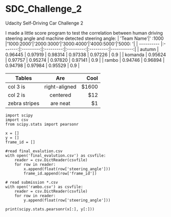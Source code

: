 # SDC_Challenge_2
Udacity Self-Driving Car Challenge 2

I made a little score program to test the correlation between human driving steering angle and machine detected steering angle: 
| 'Team Name'|'  :1000 |'1000:2000'|'2000:3000'|'3000:4000'|'4000:5000'|'5000:     '|
| ---------- |:-------:|:---------:|:---------:|:---------:|:---------:|-----------:|
| autumn     | 0.96445 |   0.97919 |   0.98314 |   0.97338 |   0.97226 |       0.9  |
| komanda    | 0.95624 |   0.97757 |   0.95274 |   0.97820 |   0.97141 |    0.9     |
| rambo      | 0.94746 |   0.96894 |   0.94798 |   0.97984 |   0.95529 | 0.9        |

| Tables        | Are           | Cool  |
| ------------- |:-------------:| -----:|
| col 3 is      | right-aligned | $1600 |
| col 2 is      | centered      |   $12 |
| zebra stripes | are neat      |    $1 |

```
import scipy
import csv
from scipy.stats import pearsonr

x = []
y = []
frame_id = []

#read final_evalution.csv
with open('final_evalution.csv') as csvfile:
    reader = csv.DictReader(csvfile)
    for row in reader:
        x.append(float(row['steering_angle']))
        frame_id.append(row['frame_id'])

# read submission *.csv
with open('rambo.csv') as csvfile:
    reader = csv.DictReader(csvfile)
    for row in reader:
        y.append(float(row['steering_angle']))

print(scipy.stats.pearsonr(x[:], y[:]))
```
